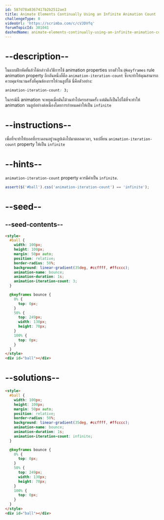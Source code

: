 ```yaml
---
id: 587d78a8367417b2b2512ae3
title: Animate Elements Continually Using an Infinite Animation Count
challengeType: 0
videoUrl: 'https://scrimba.com/c/cVJDVfq'
forumTopicId: 301041
dashedName: animate-elements-continually-using-an-infinite-animation-count
---
```


# --description--

ในแบบฝึกหัดที่แล้วได้กล่าวถึงวิธีการใช้ animation properties บางตัวใน `@keyframes` rule
animation property อีกอันหนึ่งก็คือ `animation-iteration-count` ซึ่งจะทำให้คุณสามารถควบคุมจำนวนครั้งที่คุณต้องการให้วนลูปได้
นี่คือตัวอย่าง:

```css
animation-iteration-count: 3;
```

ในกรณีนี้ animation จะหยุดเมื่อมันได้วนทำไปครบสามครั้ง แต่มันก็เป็นไปได้ที่จะทำให้ animation วนลูปอย่างต่อเนื่องโดยการกำหนดค่าให้เป็น `infinite`

# --instructions--

เพื่อที่จะทำให้บอลที่กระดอนอยู่วนลูปเด้งไปมาตลอดเวลา, จงเปลี่ยน `animation-iteration-count` property ให้เป็น `infinite`

# --hints--

`animation-iteration-count` property ควรมีค่าเป็น `infinite`.

```js
assert($('#ball').css('animation-iteration-count') == 'infinite');
```

# --seed--

## --seed-contents--

```html
<style>
  #ball {
    width: 100px;
    height: 100px;
    margin: 50px auto;
    position: relative;
    border-radius: 50%;
    background: linear-gradient(35deg, #ccffff, #ffcccc);
    animation-name: bounce;
    animation-duration: 1s;
    animation-iteration-count: 3;
  }

  @keyframes bounce {
    0% {
      top: 0px;
    }
    50% {
      top: 249px;
      width: 130px;
      height: 70px;
    }
    100% {
      top: 0px;
    }
  }
</style>
<div id="ball"></div>
```

# --solutions--

```html
<style>
  #ball {
    width: 100px;
    height: 100px;
    margin: 50px auto;
    position: relative;
    border-radius: 50%;
    background: linear-gradient(35deg, #ccffff, #ffcccc);
    animation-name: bounce;
    animation-duration: 1s;
    animation-iteration-count: infinite;
  }

  @keyframes bounce {
    0% {
      top: 0px;
    }
    50% {
      top: 249px;
      width: 130px;
      height: 70px;
    }
    100% {
      top: 0px;
    }
  }
</style>
<div id="ball"></div>
```
